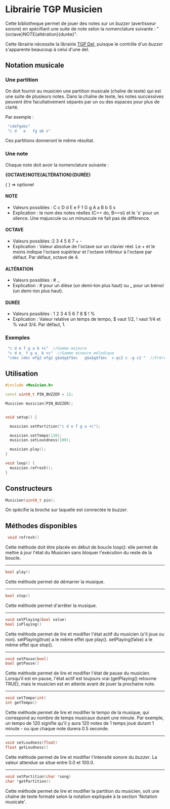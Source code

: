 # Librairie TGP Musicien

Cette bibliotheque permet de jouer des notes sur un *buzzer* (avertisseur sonore) en spécifiant une suite de note selon la nomenclature suivante : "{octave}NOTE{altération}{durée}".

Cette librairie nécessite la librairie [TGP Del](https://github.com/TechnoPhysCAL/TGP_Del), puisque le contrôle d'un *buzzer* s'apparente beaucoup à celui d'une del.

## Notation musicale

### Une partition
On doit fournir au musicien une partition musicale (chaîne de texte) qui est une suite de plusieurs notes. Dans la chaîne de texte, les notes successives peuvent être facultativement séparés par un ou des espaces pour plus de clarté.

Par exemple :

```cpp
 "cdefgabs" 
 "c d   e   fg ab s" 
```
Ces partitions donneront le même résultat.

### Une note

Chaque note doit avoir la nomenclature suivante  : 

**{OCTAVE}NOTE{ALTÉRATION}{DURÉE}**

{ } => optionel

#### NOTE 
- Valeurs possibles : C c D d E e F f G g A a B b S s
- Explication : le nom des notes réelles (C== do, B==si) et le 's' pour un silence. Une majuscule ou un minuscule ne fait pas de différence.

#### OCTAVE
- Valeurs possibles :2 3 4 5 6 7 + -
- Explication : Valeur absolue de l'octave sur un clavier réel. Le + et le moins indique l'octave supérieur et l'octave inférieur à l'octave par défaut. Par défaut, octave de 4. 
 
#### ALTÉRATION
- Valeurs possibles : # _
- Explication : # pour un dièse (un demi-ton plus haut) ou _ pour un bémol (un demi-ton plus haut).

#### DURÉE
- Valeurs possibles : 1 2 3 4 5 6 7 8 $ ! %
- Explication : Valeur relative un temps de tempo, $ vaut 1/2, ! vaut 1/4 et % vaut 3/4. Par défaut, 1.

### Exemples
```cpp
 "c d e f g a b +c"  //Gamme majeure
 "c d e_ f g a_ b +c"  //Gamme mineure mélodique
 "cdec cdec efg2 efg2 g$a$g$f$ec   g$a$g$f$ec  c-gc2 c -g c2 "  //Frère Jacques
```

## Utilisation

```cpp
#include <Musicien.h>

const uint8_t PIN_BUZZER = 12;

Musicien musicien(PIN_BUZZER);


void setup() {

  musicien.setPartition("c d e f g a +c");

  musicien.setTempo(120);
  musicien.setLoundness(100);

  musicien.play();
}

void loop() {
  musicien.refresh();
}

```

## Constructeurs
```cpp
Musicien(uint8_t pin);
```
On spécifie la broche sur laquelle est connectée le *buzzer*.

## Méthodes disponibles
```cpp
 void refresh()
```
Cette méthode doit être placée en début de boucle loop(): elle permet de mettre à jour l'état du Musicien sans bloquer l'exécution du reste de la boucle.

---
```cpp
bool play()
```
Cette méthode permet de démarrer la musique.

---
```cpp
bool stop()
```
Cette méthode permet d'arrêter la musique.

---
```cpp
void setPlaying(bool value)
bool isPlaying()
```
Cette méthode permet de lire et modifier l'état actif du musicien (s'il joue ou non).
setPlaying(true) a le même effet que play(). 
setPlaying(false) a le même effet que stop(). 

---
```cpp
void setPause(bool)
bool getPause()
```
Cette méthode permet de lire et modifier l'état de pause du musicien. Lorsqu'il est en pause, l'état actif est toujours vrai (getPlaying() retourne TRUE), mais le musicien est en attente avant de jouer la prochaine note.

---
```cpp
void setTempo(int)
int getTempo()
```
Cette méthode permet de lire et modifier le tempo de la musique, qui correspond au nombre de temps musicaux durant une minute. Par exemple, un tempo de 120 signifie qu'il y aura 120 notes de 1 temps joué durant 1 minute - ou que chaque note durera 0.5 seconde.

---
```cpp
void setLoudness(float)
float getLoudness()
```
Cette méthode permet de lire et modifier l'intensité sonore du *buzzer*. La valeur attendue se situe entre 0.0 et 100.0.

---
```cpp
void setPartition(char *song)
char *getPartition()
```
Cette méthode permet de lire et modifier la partition du musicien, soit une chaîne de texte formaté selon la notation expliquée à la section 'Notation musicale'.
